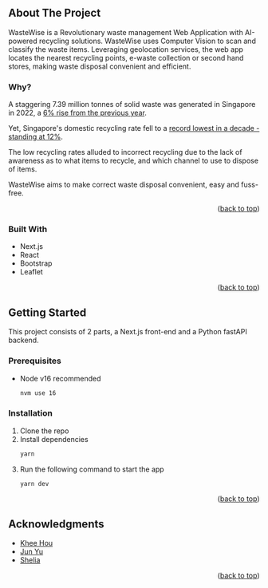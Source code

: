 
<a name="readme-top"></a>

<!-- PROJECT IMAGES -->



<!-- ABOUT THE PROJECT -->
## About The Project

WasteWise is a Revolutionary waste management Web Application with AI-powered recycling solutions. WasteWise uses Computer Vision to scan and classify the waste items. Leveraging geolocation services, the web app locates the nearest recycling points, e-waste collection or second hand stores, making waste disposal convenient and efficient. 

### Why?

A staggering 7.39 million tonnes of solid waste was generated in Singapore in 2022, a [6% rise from the previous year](https://www.channelnewsasia.com/singapore/recycling-rate-waste-generated-statistics-singapore-nea-2022-3460796#:~:text=Around%207.39%20million%20tonnes%20of,on%20Wednesday%20(May%203)). 

Yet, Singapore's domestic recycling rate fell to a [record lowest in a decade - standing at 12%](https://www.straitstimes.com/singapore/domestic-recycling-rate-in-singapore-lowest-in-over-a-decade). 

The low recycling rates alluded to incorrect recycling due to the lack of awareness as to what items to recycle, and which channel to use to dispose of items.

WasteWise aims to make correct waste disposal convenient, easy and fuss-free.

<p align="right">(<a href="#readme-top">back to top</a>)</p>

### Built With

* Next.js
* React
* Bootstrap
* Leaflet

<p align="right">(<a href="#readme-top">back to top</a>)</p>

<!-- GETTING STARTED -->
## Getting Started

This project consists of 2 parts, a Next.js front-end and a Python fastAPI backend.

### Prerequisites

- Node v16 recommended
   ```sh
   nvm use 16
   ```

### Installation

1. Clone the repo
2. Install dependencies
   ```sh
   yarn
   ```
3. Run the following command to start the app
   ```sh
   yarn dev
   ```

<p align="right">(<a href="#readme-top">back to top</a>)</p>

<!-- ACKNOWLEDGMENTS -->
## Acknowledgments

- [Khee Hou](https://github.com/yongkheehou)
- [Jun Yu](https://github.com/chuajunyu)
- [Shelia]()

<p align="right">(<a href="#readme-top">back to top</a>)</p>
